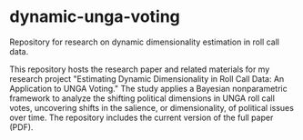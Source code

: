 # dynamic-unga-voting
Repository for research on dynamic dimensionality estimation in roll call data.

This repository hosts the research paper and related materials for my research project "Estimating Dynamic Dimensionality in Roll Call Data: An Application to UNGA Voting." The study applies a Bayesian nonparametric framework to analyze the shifting political dimensions in UNGA roll call votes, uncovering shifts in the salience, or dimensionality, of political issues over time. The repository includes the current version of the full paper (PDF).